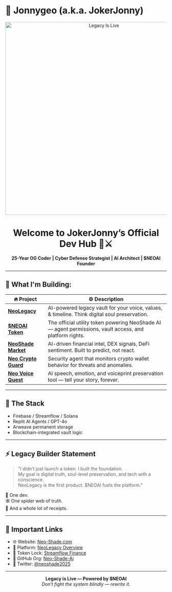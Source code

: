 # 👤 Jonnygeo (a.k.a. JokerJonny)

<p align="center">
  <img src="https://raw.githubusercontent.com/Jonnygeo/NeoLegacy/main/assets/gitproof-neoai-2025.png" alt="Legacy Is Live" width="600"/>
</p>

<h1 align="center">Welcome to JokerJonny’s Official Dev Hub 🧠⚔️</h1>

<p align="center">
  <b>25-Year OG Coder | Cyber Defense Strategist | AI Architect | $NEOAI Founder</b>
</p>

---

## 🧱 What I'm Building:

| 🔥 Project        | ⚙️ Description |
|------------------|----------------|
| [**NeoLegacy**](https://github.com/Jonnygeo/NeoLegacy) | AI-powered legacy vault for your voice, values, & timeline. Think digital soul preservation. |
| [**$NEOAI Token**](https://pump.fun/) | The official utility token powering NeoShade AI — agent permissions, vault access, and platform rights. |
| [**NeoShade Market**](https://github.com/Jonnygeo/neo-shade-market) | AI-driven financial intel, DEX signals, DeFi sentiment. Built to predict, not react. |
| [**Neo Crypto Guard**](https://github.com/Jonnygeo/neo-crypto-guard) | Security agent that monitors crypto wallet behavior for threats and anomalies. |
| [**Neo Voice Quest**](https://github.com/Jonnygeo/neo-voice-quest) | AI speech, emotion, and voiceprint preservation tool — tell your story, forever. |

---

## 🧠 The Stack
- Firebase / Streamflow / Solana
- Replit AI Agents / GPT-4o
- Arweave permanent storage
- Blockchain-integrated vault logic

---

## ⚡️ Legacy Builder Statement
> "I didn’t just launch a token. I built the foundation.  
> My goal is digital truth, soul-level preservation, and tech with a conscience.  
> NeoLegacy is the first product. $NEOAI fuels the platform."

🧠 One dev.  
🕸️ One spider web of truth.  
🧱 And a whole lot of receipts.

---

## 🔗 Important Links
- 🌐 Website: [Neo-Shade.com](https://neo-shade.com)
- 🧠 Platform: [NeoLegacy Overview](https://neo-shade.com/neo-legacy)
- 🧪 Token Lock: [Streamflow Finance](https://streamflow.finance)
- 🧱 GitHub Org: [Neo-Shade-Ai](https://github.com/Neo-Shade-Ai)
- 🧵 Twitter: [@neoshade2025](https://twitter.com/neoshade2025)

---

<p align="center">
  <b>Legacy is Live — Powered by $NEOAI</b><br>
  <i>Don’t fight the system blindly — rewrite it.</i>
</p>
